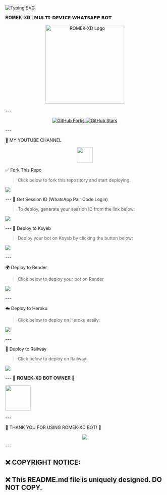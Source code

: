 ![Typing SVG](https://readme-typing-svg.demolab.com?font=Ribeye&size=50&pause=1000&color=3F00FF&center=true&width=900&height=100&lines=𝐑𝐎𝐌𝐄𝐊%20-𝐗𝐃;%20𝗠𝗨𝗟𝗧𝗜-𝗗𝗘𝗩𝗜𝗖𝗘%20𝗪𝗛𝗔𝗧𝗦𝗔𝗣𝗣%20𝗕𝗢𝗧;%20𝗗𝗘𝗩𝗘𝗟𝗢𝗣𝗘𝗗%20𝗕𝗬%20𝐑𝐎𝐌𝐄𝐊%20𝐗𝐃..💖)
<p align="center">


𝐑𝐎𝐌𝐄𝐊-𝐗𝐃 | 𝗠𝗨𝗟𝗧𝗜-𝗗𝗘𝗩𝗜𝗖𝗘 𝗪𝗛𝗔𝗧𝗦𝗔𝗣𝗣 𝗕𝗢𝗧

<p align="center">
  <img src="https://files.catbox.moe/119585.jpg" width="250" alt="ROMEK-XD Logo"/>
</p>
---

<p align="center">
  <a href="https://github.com/ROMEKTRICKS/ROMEK-XD/fork">
    <img src="https://img.shields.io/github/forks/ROMEKTRICKS/ROMEK-XD?label=Forks&style=social" alt="GitHub Forks">
  </a>
  <a href="https://github.com/ROMEKTRICKS/ROMEK-XD/stargazers">
    <img src="https://img.shields.io/github/stars/ROMEKTRICKS/ROMEK-XD?style=social" alt="GitHub Stars">
  </a>
</p>
---

🎥 MY YOUTUBE CHANNEL

<p align="center">
  <a href="https://youtube.com/@romek-xd9">
    <img src="https://telegra.ph/file/eebe86c26e98ffeae39ea.jpg" width="50">
  </a>
</p
---
🚀 DEPLOYMENT METHODS

✅ Fork This Repo

> Click below to fork this repository and start deploying.

<p align="left">
  <a href="https://github.com/ROMEKTRICKS/ROMEK-XD/fork">
    <img src="https://img.shields.io/badge/Fork%20This%20Repo-000000?style=for-the-badge&logo=github&logoColor=white"/>
  </a>
</p>
---
🔑 Get Session ID (WhatsApp Pair Code Login)

> To deploy, generate your session ID from the link below:

<p align="left">
  <a href="https://moral-nert-romektricks-a02cb369.koyeb.app/?">
    <img src="https://img.shields.io/badge/%F0%9F%9A%80%20GET%20PAIR%20CODE%20WEB-ffcc00?style=for-the-badge"/>
  </a>
</p>
---
🚀 Deploy to Koyeb

> Deploy your bot on Koyeb by clicking the button below:

<p align="left">
  <a href="https://app.koyeb.com/deploy?name=romek-xd&type=git&repository=ROMEKTRICKS%2FROMEK-XD&branch=main&builder=dockerfile&env%5BAUTO_STATUS_REPLY%5D=true&env%5BSESSION_ID%5D=&env%5BAUTO_STATUS_SEEN%5D=true&env%5BAUTO_REACT%5D=true&ports=8000%3Bhttp%3B%2F">
    <img src="https://img.shields.io/badge/Deploy%20to%20Koyeb-0066ff?style=for-the-badge&logo=koyeb&logoColor=white"/>
  </a>
</p>
---

🌍 Deploy to Render

> Click below to deploy your bot on Render


<p align="left">
  <a href="https://dashboard.render.com/">
    <img src="https://img.shields.io/badge/Deploy%20to%20Render-009688?style=for-the-badge&logo=render&logoColor=white"/>
  </a>
</p>
---

☁️ Deploy to Heroku

> Click below to deploy on Heroku easily:

<p align="left">
  <a href="https://dashboard.heroku.com/new?template=https://github.com/ROMEKTRICKS/ROMEK-XD">
    <img src="https://img.shields.io/badge/Deploy%20to%20Heroku-6762a6?style=for-the-badge&logo=heroku&logoColor=white"/>
  </a>
</p>
---

🚆 Deploy to Railway

> Click below to deploy on Railway:

<p align="left">
  <a href="https://railway.app/new/template?template=https://github.com/ROMEKTRICKS/ROMEK-XD">
    <img src="https://img.shields.io/badge/Deploy%20to%20Railway-ff5733?style=for-the-badge&logo=railway&logoColor=white"/>
  </a>
</p>
---
👑 𝐑𝐎𝐌𝐄𝐊-𝐗𝐃 𝐁𝐎𝐓 𝐎𝐖𝐍𝐄𝐑 👨

<p align="left">
  <a href="https://github.com/ROMEKTRICKS/">
    <img src="https://files.catbox.moe/fgpxbl.jpg" width="80" height="80">
  </a>
</p>
---

🎉 THANK YOU FOR USING ROMEK-XD BOT! 🎉

<p align="center">
  <a href="https://git.io/typing-svg">
    <img src="https://readme-typing-svg.demolab.com?font=EB+Garamond&weight=800&size=28&duration=4000&pause=1000&random=false&width=435&lines=THANKS+ALL+USE;MY+BOT+ROMEK-XD">
  </a>
</p>
---

## ❌ COPYRIGHT NOTICE:

## ❌ This README.md file is uniquely designed. DO NOT COPY.
